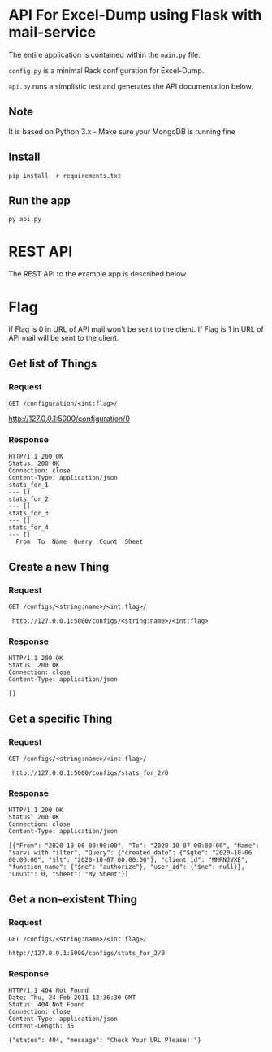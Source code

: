 # API For Excel-Dump using Flask with mail-service

The entire application is contained within the `main.py` file.

`config.py` is a minimal Rack configuration for Excel-Dump.

`api.py` runs a simplistic test and generates the API
documentation below.

## Note
 It is based on Python 3.x - Make sure your MongoDB is running fine

## Install

    pip install -r requirements.txt

## Run the app

    py api.py

# REST API

The REST API to the example app is described below.

# Flag

If Flag is 0 in URL of API mail won't be sent to the client.
If Flag is 1 in URL of API mail will be sent to the client.

## Get list of Things

### Request

`GET /configuration/<int:flag>/`

   http://127.0.0.1:5000/configuration/0

### Response

    HTTP/1.1 200 OK
    Status: 200 OK
    Connection: close
    Content-Type: application/json
    stats_for_1
    --- []
    stats_for_2
    --- []
    stats_for_3
    --- []
    stats_for_4
    --- []
      From  To  Name  Query  Count  Sheet
      
## Create a new Thing

### Request

`GET /configs/<string:name>/<int:flag>/`

     http://127.0.0.1:5000/configs/<string:name>/<int:flag>

### Response

    HTTP/1.1 200 OK
    Status: 200 OK
    Connection: close
    Content-Type: application/json
    
    [] 
## Get a specific Thing

### Request

`GET /configs/<string:name>/<int:flag>/`

     http://127.0.0.1:5000/configs/stats_for_2/0

### Response

    HTTP/1.1 200 OK
    Status: 200 OK
    Connection: close
    Content-Type: application/json

    [{"From": "2020-10-06 00:00:00", "To": "2020-10-07 00:00:00", "Name": "sarvi with filter", "Query": {"created_date": {"$gte": "2020-10-06 00:00:00", "$lt": "2020-10-07 00:00:00"}, "client_id": "MNRNJVXE", "function_name": {"$ne": "authorize"}, "user_id": {"$ne": null}}, "Count": 0, "Sheet": "My Sheet"}]

## Get a non-existent Thing

### Request

`GET /configs/<string:name>/<int:flag>/`

    http://127.0.0.1:5000/configs/stats_for_2/0

### Response

    HTTP/1.1 404 Not Found
    Date: Thu, 24 Feb 2011 12:36:30 GMT
    Status: 404 Not Found
    Connection: close
    Content-Type: application/json
    Content-Length: 35
    
    {"status": 404, "message": "Check Your URL Please!!"}

